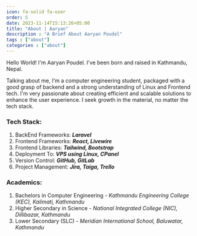 ```yaml
---
icon: fa-solid fa-user
order: 5
date: 2023-11-14T15:13:26+05:00
title: "About | Aaryan"
description : "A Brief About Aaryan Poudel"
tags : ["about"]
categories : ["about"]
---
```


Hello World! I'm Aaryan Poudel. I've been born and raised in Kathmandu, Nepal.

Talking about me, I'm a computer engineering student, packaged with a good grasp of backend and a strong understanding of Linux and Frontend tech. I'm very passionate about creating efficient and scalable solutions to enhance the user experience. I seek growth in the material, no matter the tech stack.

### Tech Stack:

1. BackEnd Frameworks: **_Laravel_**
1. Frontend Frameworks: **_React, Livewire_**
1. Frontend Libraries: **_Tailwind, Bootstrap_**
1. Deployment To: **_VPS using Linux, CPanel_**
1. Version Control: **_GitHub, GitLab_**
1. Project Management: **_Jira, Taiga, Trello_**

### Academics:

1. Bachelors in Computer Engineering - *Kathmandu Engineering College (KEC), Kalimati, Kathmandu*
1. Higher Secondary in Science - *National Integrated College (NIC), Dillibazar, Kathmandu*
1. Lower Secondary (SLC) - *Meridian International School, Baluwatar, Kathmandu*